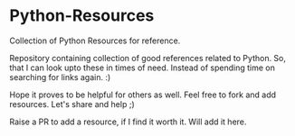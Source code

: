 # Python-Resources
Collection of Python Resources for reference.


Repository containing collection of good references related to Python. 
So, that I can look upto these in times of need. Instead of spending time on searching for links again. :) 

Hope it proves to be helpful for others as well. 
Feel free to fork and add resources. Let's share and help ;)

Raise a PR to add a resource, if I find it worth it. Will add it here. 
